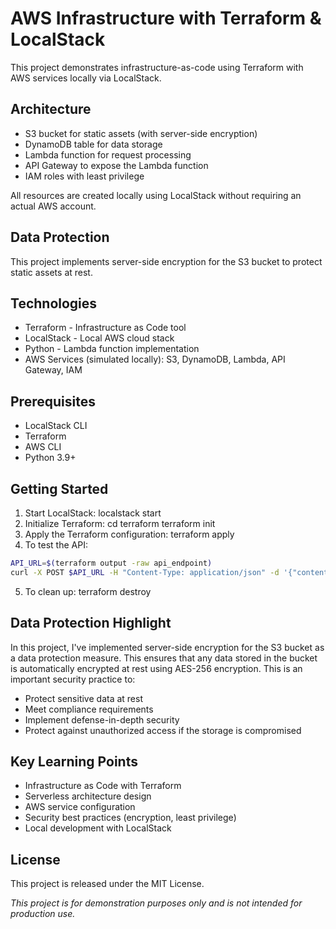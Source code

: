 # AWS Infrastructure with Terraform & LocalStack

This project demonstrates infrastructure-as-code using Terraform with AWS services locally via LocalStack.

## Architecture

- S3 bucket for static assets (with server-side encryption)
- DynamoDB table for data storage
- Lambda function for request processing
- API Gateway to expose the Lambda function
- IAM roles with least privilege

All resources are created locally using LocalStack without requiring an actual AWS account.

## Data Protection

This project implements server-side encryption for the S3 bucket to protect static assets at rest.

## Technologies

* Terraform - Infrastructure as Code tool
* LocalStack - Local AWS cloud stack
* Python - Lambda function implementation
* AWS Services (simulated locally): S3, DynamoDB, Lambda, API Gateway, IAM

## Prerequisites

- LocalStack CLI
- Terraform
- AWS CLI
- Python 3.9+

## Getting Started

1. Start LocalStack:
localstack start
2. Initialize Terraform:
cd terraform
terraform init
3. Apply the Terraform configuration:
terraform apply
4. To test the API:
```bash
API_URL=$(terraform output -raw api_endpoint)
curl -X POST $API_URL -H "Content-Type: application/json" -d '{"content":"Test item"}'
```
5. To clean up:
terraform destroy

## Data Protection Highlight
In this project, I've implemented server-side encryption for the S3 bucket as a data protection measure. This ensures that any data stored in the bucket is automatically encrypted at rest using AES-256 encryption. This is an important security practice to:

* Protect sensitive data at rest
* Meet compliance requirements
* Implement defense-in-depth security
* Protect against unauthorized access if the storage is compromised

## Key Learning Points

* Infrastructure as Code with Terraform
* Serverless architecture design
* AWS service configuration
* Security best practices (encryption, least privilege)
* Local development with LocalStack

## License
This project is released under the MIT License.

_This project is for demonstration purposes only and is not intended for production use._
